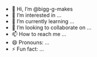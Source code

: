 - 👋 Hi, I’m @bigg-g-makes
- 👀 I’m interested in ...
- 🌱 I’m currently learning ...
- 💞️ I’m looking to collaborate on ...
- 📫 How to reach me ...
- 😄 Pronouns: ...
- ⚡ Fun fact: ...

<!---
bigg-g-makes/bigg-g-makes is a ✨ special ✨ repository because its `README.md` (this file) appears on your GitHub profile.
You can click the Preview link to take a look at your changes.
--->
